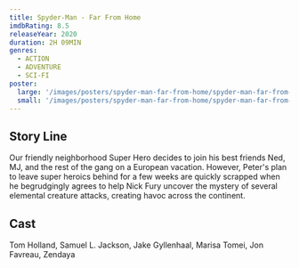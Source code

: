 ```yaml
---
title: Spyder-Man - Far From Home
imdbRating: 8.5
releaseYear: 2020
duration: 2H 09MIN
genres:
  - ACTION
  - ADVENTURE
  - SCI-FI
poster:
  large: '/images/posters/spyder-man-far-from-home/spyder-man-far-from-home-large.jpg'
  small: '/images/posters/spyder-man-far-from-home/spyder-man-far-from-home-small.png'
---
```


## Story Line

Our friendly neighborhood Super Hero decides to join his best friends Ned, MJ, and the rest of the gang on a European vacation. However, Peter's plan to leave super heroics behind for a few weeks are quickly scrapped when he begrudgingly agrees to help Nick Fury uncover the mystery of several elemental creature attacks, creating havoc across the continent.

## Cast

Tom Holland, Samuel L. Jackson, Jake Gyllenhaal, Marisa Tomei, Jon Favreau, Zendaya
